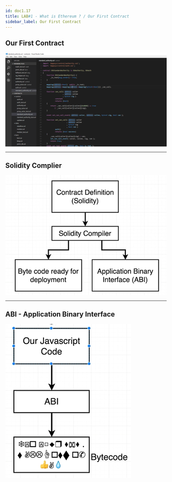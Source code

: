 ```yaml
---
id: doc1.17
title: LAB#1 - What is Ethereum ? / Our First Contract
sidebar_label: Our First Contract
---
```


## Our First Contract



![alt text](.\assets\Imagem16_1.png)

---


## Solidity Complier

![alt text](.\assets\Imagem16_2.jpg)


---

## ABI - Application Binary Interface

![alt text](.\assets\Imagem16_3.jpg)

